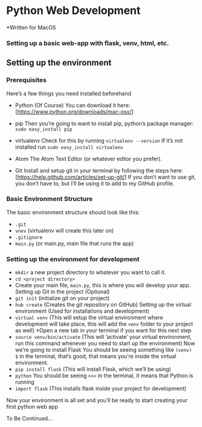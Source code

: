 # Python Web Development
*Written for MacOS

### Setting up a basic web-app with flask, venv, html, etc.


## Setting up the environment

### Prerequisites

Here’s a few things you need installed beforehand
- Python (Of Course)
You can download it here: [https://www.python.org/downloads/mac-osx/]

- pip
Then you’re going to want to install pip, python’s package manager:
`sudo easy_install pip`

- virtualenv
Check for this by running `virtualenv --version`
If it’s not installed run `sudo easy_install virtualenv`

- Atom
The Atom Text Editor (or whatever editor you prefer).

- Git
Install and setup git in your terminal by following the steps here: [https://help.github.com/articles/set-up-git/]
If you don’t want to use git, you don’t have to, but I’ll be using it to add to my GitHub profile.


### Basic Environment Structure
The basic environment structure should look like this:
- `.git`
- `vnev` (virtualenv will create this later on)
- `.gitignore`
- `main.py` (or main.py, main file that runs the app)


### Setting up the environment for development

- `mkdir` a new project directory to whatever you want to call it.
- `cd <project directory>` 
- Create your main file, `main.py`, this is where you will develop your app.
Setting up Git in the project (Optional)
- `git init` (initialize git on your project)
- `hub create` (Creates the git repository on GitHub)
Setting up the virtual environment (Used for installations and development)
- `virtual venv` (This will setup the virtual environment where development will take place, this will add the `venv` folder to your project as well)
*Open a new tab in your terminal if you want for this next step
- `source venv/bin/activate` (This will ‘activate’ your virtual environment, run this command whenever you need to start up the environment)
Now we’re going to install Flask
You should be seeing something like `(venv) $` in the terminal, that’s good, that means you’re inside the virtual environment.
- `pip install flask` (This will install Flask, which we’ll be using)
- `python`
You should be seeing `>>>` in the terminal, it means that Python is running
- `import flask` (This installs flask inside your project for development)

Now your environment is all set and you’ll be ready to start creating your first python web app








To Be Continued...
